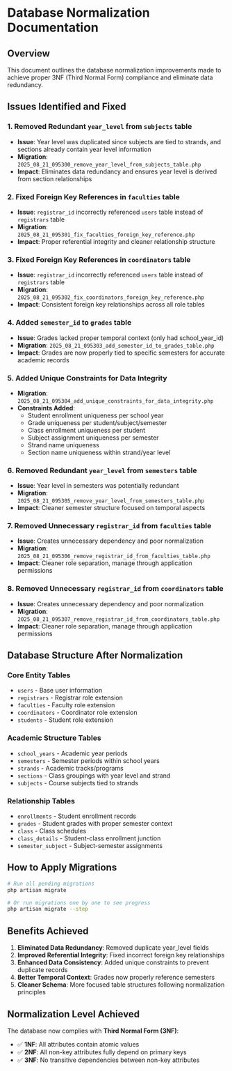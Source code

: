 # Database Normalization Documentation

## Overview
This document outlines the database normalization improvements made to achieve proper 3NF (Third Normal Form) compliance and eliminate data redundancy.

## Issues Identified and Fixed

### 1. **Removed Redundant `year_level` from `subjects` table**
- **Issue**: Year level was duplicated since subjects are tied to strands, and sections already contain year level information
- **Migration**: `2025_08_21_095300_remove_year_level_from_subjects_table.php`
- **Impact**: Eliminates data redundancy and ensures year level is derived from section relationships

### 2. **Fixed Foreign Key References in `faculties` table**
- **Issue**: `registrar_id` incorrectly referenced `users` table instead of `registrars` table
- **Migration**: `2025_08_21_095301_fix_faculties_foreign_key_reference.php`
- **Impact**: Proper referential integrity and cleaner relationship structure

### 3. **Fixed Foreign Key References in `coordinators` table**
- **Issue**: `registrar_id` incorrectly referenced `users` table instead of `registrars` table
- **Migration**: `2025_08_21_095302_fix_coordinators_foreign_key_reference.php`
- **Impact**: Consistent foreign key relationships across all role tables

### 4. **Added `semester_id` to `grades` table**
- **Issue**: Grades lacked proper temporal context (only had school_year_id)
- **Migration**: `2025_08_21_095303_add_semester_id_to_grades_table.php`
- **Impact**: Grades are now properly tied to specific semesters for accurate academic records

### 5. **Added Unique Constraints for Data Integrity**
- **Migration**: `2025_08_21_095304_add_unique_constraints_for_data_integrity.php`
- **Constraints Added**:
  - Student enrollment uniqueness per school year
  - Grade uniqueness per student/subject/semester
  - Class enrollment uniqueness per student
  - Subject assignment uniqueness per semester
  - Strand name uniqueness
  - Section name uniqueness within strand/year level

### 6. **Removed Redundant `year_level` from `semesters` table**
- **Issue**: Year level in semesters was potentially redundant
- **Migration**: `2025_08_21_095305_remove_year_level_from_semesters_table.php`
- **Impact**: Cleaner semester structure focused on temporal aspects

### 7. **Removed Unnecessary `registrar_id` from `faculties` table**
- **Issue**: Creates unnecessary dependency and poor normalization
- **Migration**: `2025_08_21_095306_remove_registrar_id_from_faculties_table.php`
- **Impact**: Cleaner role separation, manage through application permissions

### 8. **Removed Unnecessary `registrar_id` from `coordinators` table**
- **Issue**: Creates unnecessary dependency and poor normalization  
- **Migration**: `2025_08_21_095307_remove_registrar_id_from_coordinators_table.php`
- **Impact**: Cleaner role separation, manage through application permissions

## Database Structure After Normalization

### Core Entity Tables
- `users` - Base user information
- `registrars` - Registrar role extension
- `faculties` - Faculty role extension
- `coordinators` - Coordinator role extension
- `students` - Student role extension

### Academic Structure Tables
- `school_years` - Academic year periods
- `semesters` - Semester periods within school years
- `strands` - Academic tracks/programs
- `sections` - Class groupings with year level and strand
- `subjects` - Course subjects tied to strands

### Relationship Tables
- `enrollments` - Student enrollment records
- `grades` - Student grades with proper semester context
- `class` - Class schedules
- `class_details` - Student-class enrollment junction
- `semester_subject` - Subject-semester assignments

## How to Apply Migrations

```bash
# Run all pending migrations
php artisan migrate

# Or run migrations one by one to see progress
php artisan migrate --step
```

## Benefits Achieved

1. **Eliminated Data Redundancy**: Removed duplicate year_level fields
2. **Improved Referential Integrity**: Fixed incorrect foreign key relationships
3. **Enhanced Data Consistency**: Added unique constraints to prevent duplicate records
4. **Better Temporal Context**: Grades now properly reference semesters
5. **Cleaner Schema**: More focused table structures following normalization principles

## Normalization Level Achieved
The database now complies with **Third Normal Form (3NF)**:
- ✅ **1NF**: All attributes contain atomic values
- ✅ **2NF**: All non-key attributes fully depend on primary keys
- ✅ **3NF**: No transitive dependencies between non-key attributes
